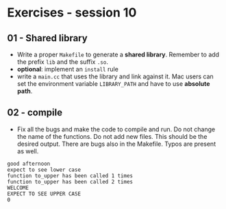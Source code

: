 # Exercises - session 10

## 01 - Shared library
- Write a proper `Makefile` to generate a **shared library**. Remember to add the prefix `lib` and the suffix `.so`.
- **optional**: implement an `install` rule
- write a `main.cc` that uses the library and link against it. Mac users can set the environment variable `LIBRARY_PATH` and have to use **absolute path**.
## 02 - compile
- Fix all the bugs and make the code to compile and run. Do not change the name of the functions. Do not add new files. This should be the desired output. There are bugs also in the Makefile. Typos are present as well.

```
good afternoon
expect to see lower case
function to_upper has been called 1 times
function to_upper has been called 2 times
WELCOME
EXPECT TO SEE UPPER CASE
0
```
